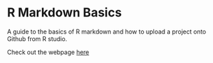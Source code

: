 # R Markdown Basics

A guide to the basics of R markdown and how to upload a project onto Github from R studio.

Check out the webpage [here](https://rngoodman.github.io/R-Markdown-Basics/)
 
